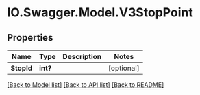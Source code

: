 # IO.Swagger.Model.V3StopPoint
## Properties

Name | Type | Description | Notes
------------ | ------------- | ------------- | -------------
**StopId** | **int?** |  | [optional] 

[[Back to Model list]](../README.md#documentation-for-models) [[Back to API list]](../README.md#documentation-for-api-endpoints) [[Back to README]](../README.md)

